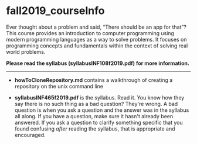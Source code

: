 # fall2019_courseInfo


Ever thought about a problem and said, “There should be an app for that”? 
This course provides an introduction to computer programming using modern 
programming languages as a way to solve problems. It focuses on programming 
concepts and fundamentals within the context of solving real world problems.

**Please read the syllabus (syllabusINF108f2019.pdf) for more 
information.**

---

 * **howToCloneRepository.md** contains a walkthrough of creating a 
repository on the unix command line
 
 * **syllabusINF465f2019.pdf** is the syllabus. Read it. You 
know how they say there is no such thing as a bad question? They're 
wrong. A bad question is when you ask a question and the answer was in 
the syllabus all along. If you have a question, make sure it hasn't 
already been answered. If you ask a question to clarify something 
specific that you found confusing *after* reading the syllabus, that 
is appropriate and encouraged. 
